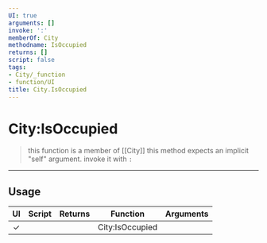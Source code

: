 ```yaml
---
UI: true
arguments: []
invoke: ':'
memberOf: City
methodname: IsOccupied
returns: []
script: false
tags:
- City/_function
- function/UI
title: City.IsOccupied
---
```

# City:IsOccupied
> this function is a member of [[City]]
> this method expects an implicit "self" argument. invoke it with `:`
-----
## Usage
|  UI | Script | Returns | Function | Arguments |
|:---:|:------:|-------:|:--------:|:---------|
|✓| ||City:IsOccupied||
